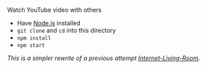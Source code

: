 Watch YouTube video with others

+ Have [Node.js](https://nodejs.org/) installed
+ `git clone` and `cd` into this directory
+ `npm install`
+ `npm start`

_This is a simpler rewrite of a previous attempt [Internet-Living-Room](https://github.com/dxwc/Internet-Living-Room)._